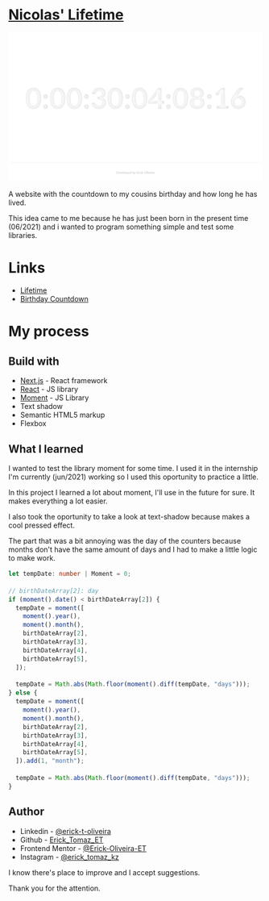 # [Nicolas' Lifetime](https://nicolaslifetime.vercel.app/)

![](.github/home.png)

A website with the countdown to my cousins birthday and how long he has lived.

This idea came to me because he has just been born in the present time (06/2021) and i wanted to program something simple and test some libraries.

# Links

- [Lifetime](https://nicolaslifetime.vercel.app/)
- [Birthday Countdown](https://nicolaslifetime.vercel.app/birthday)

# My process

## Build with

- [Next.js](https://nextjs.org/) - React framework
- [React](https://reactjs.org/) - JS library
- [Moment](https://momentjs.com/docs/) - JS Library
- Text shadow
- Semantic HTML5 markup
- Flexbox

## What I learned

I wanted to test the library moment for some time. I used it in the internship I'm currently (jun/2021) working so I used this oportunity to practice a little.

In this project I learned a lot about moment, I'll use in the future for sure. It makes everything a lot easier.

I also took the oportunity to take a look at text-shadow because makes a cool pressed effect.

The part that was a bit annoying was the day of the counters because months don't have the same amount of days and I had to make a little logic to make work.

```typescript
let tempDate: number | Moment = 0;

// birthDateArray[2]: day
if (moment().date() < birthDateArray[2]) {
  tempDate = moment([
    moment().year(),
    moment().month(),
    birthDateArray[2],
    birthDateArray[3],
    birthDateArray[4],
    birthDateArray[5],
  ]);

  tempDate = Math.abs(Math.floor(moment().diff(tempDate, "days")));
} else {
  tempDate = moment([
    moment().year(),
    moment().month(),
    birthDateArray[2],
    birthDateArray[3],
    birthDateArray[4],
    birthDateArray[5],
  ]).add(1, "month");

  tempDate = Math.abs(Math.floor(moment().diff(tempDate, "days")));
}
```

## Author

- Linkedin - [@erick-t-oliveira](https://www.linkedin.com/in/erick-t-oliveira/)
- Github - [Erick_Tomaz_ET](https://github.com/Erick-Oliveira-ET)
- Frontend Mentor - [@Erick-Oliveira-ET](https://www.frontendmentor.io/profile/Erick-Oliveira-ET)
- Instagram - [@erick_tomaz_kz](https://www.instagram.com/erick_tomaz_kz/)

I know there's place to improve and I accept suggestions.

Thank you for the attention.
